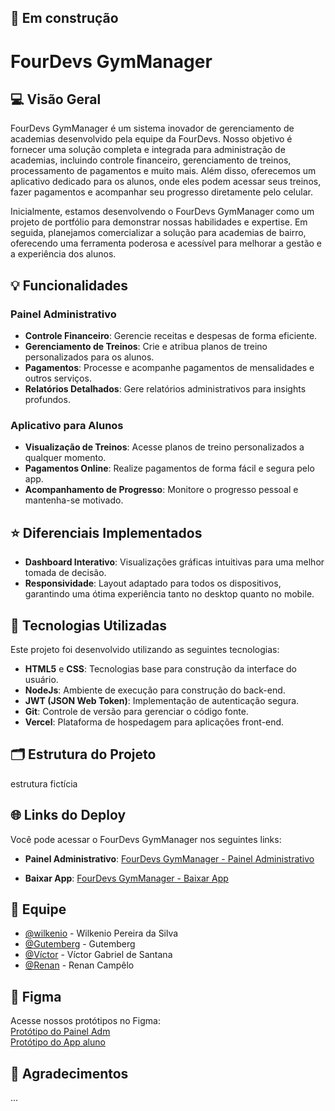 ## 🚧 Em construção
# FourDevs GymManager

## 💻 Visão Geral
FourDevs GymManager é um sistema inovador de gerenciamento de academias desenvolvido pela equipe da FourDevs. Nosso objetivo é fornecer uma solução completa e integrada para administração de academias, incluindo controle financeiro, gerenciamento de treinos, processamento de pagamentos e muito mais. Além disso, oferecemos um aplicativo dedicado para os alunos, onde eles podem acessar seus treinos, fazer pagamentos e acompanhar seu progresso diretamente pelo celular.

Inicialmente, estamos desenvolvendo o FourDevs GymManager como um projeto de portfólio para demonstrar nossas habilidades e expertise. Em seguida, planejamos comercializar a solução para academias de bairro, oferecendo uma ferramenta poderosa e acessível para melhorar a gestão e a experiência dos alunos.

## 💡 Funcionalidades

### Painel Administrativo
- **Controle Financeiro**: Gerencie receitas e despesas de forma eficiente.
- **Gerenciamento de Treinos**: Crie e atribua planos de treino personalizados para os alunos.
- **Pagamentos**: Processe e acompanhe pagamentos de mensalidades e outros serviços.
- **Relatórios Detalhados**: Gere relatórios administrativos para insights profundos.

### Aplicativo para Alunos
- **Visualização de Treinos**: Acesse planos de treino personalizados a qualquer momento.
- **Pagamentos Online**: Realize pagamentos de forma fácil e segura pelo app.
- **Acompanhamento de Progresso**: Monitore o progresso pessoal e mantenha-se motivado.

## ⭐ Diferenciais Implementados
- **Dashboard Interativo**: Visualizações gráficas intuitivas para uma melhor tomada de decisão.
- **Responsividade**: Layout adaptado para todos os dispositivos, garantindo uma ótima experiência tanto no desktop quanto no mobile.

## 🚀 Tecnologias Utilizadas
Este projeto foi desenvolvido utilizando as seguintes tecnologias:

- **HTML5** e **CSS**: Tecnologias base para construção da interface do usuário.
- **NodeJs**: Ambiente de execução para construção do back-end.
- **JWT (JSON Web Token)**: Implementação de autenticação segura.
- **Git**: Controle de versão para gerenciar o código fonte.
- **Vercel**: Plataforma de hospedagem para aplicações front-end.

## 🗂️ Estrutura do Projeto
estrutura fictícia

## 🌐 Links do Deploy
Você pode acessar o FourDevs GymManager nos seguintes links:

- **Painel Administrativo**:
  [FourDevs GymManager - Painel Administrativo](gym.fourdevs.com.br)

- **Baixar App**:
  [FourDevs GymManager - Baixar App](https://fourdevs.com.br)



## 👥 Equipe
- [@wilkenio](https://github.com/wilkenio) - Wilkenio Pereira da Silva
- [@Gutemberg](https://github.com/GutembergLima05) - Gutemberg 
- [@Víctor](https://github.com/victortads) - Víctor Gabriel de Santana
- [@Renan](https://github.com/RenanCampelo) - Renan Campêlo


## 📱 Figma
Acesse nossos protótipos no Figma: <br>
[Protótipo do Painel Adm](https://www.figma.com)<br>
[Protótipo do App aluno](https://www.figma.com)

## 👏 Agradecimentos
...

